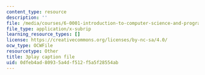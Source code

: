 ```yaml
---
content_type: resource
description: ''
file: /media/courses/6-0001-introduction-to-computer-science-and-programming-in-python-fall-2016/0dfeb4ad80935a4df512f5a5f28554ab_w4uxYDPsjbw.srt
file_type: application/x-subrip
learning_resource_types: []
license: https://creativecommons.org/licenses/by-nc-sa/4.0/
ocw_type: OCWFile
resourcetype: Other
title: 3play caption file
uid: 0dfeb4ad-8093-5a4d-f512-f5a5f28554ab
---
```

